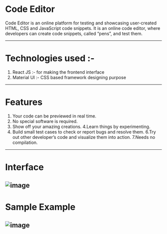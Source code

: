 # Code Editor

    
     
Code Editor is an online platform for testing and showcasing user-created HTML, CSS and JavaScript code snippets. It is an online code editor, where developers can create code snippets, called “pens”, and test them.

--------------------------------------------------------

# Technologies used :-
1. React JS :- for making the frontend interface
2. Material UI :-  CSS based  framework designing purpose

--------------------------------------------------------

# Features
1. Your code can be previewed in real time. 
2. No special software is required.
3. Show off your amazing creations.
4.Learn things by experimenting. 
5. Build small test cases to check or report bugs and resolve them.
6.Try out other developer’s code and visualize them into action.
7.Needs no compilation.

--------------------------------------------------------

# Interface 
![image](https://user-images.githubusercontent.com/100554023/235701443-31792168-de32-4079-be41-95adf4c9c28a.png)
--------------------------------------------------------

# Sample Example
![image](https://user-images.githubusercontent.com/100554023/235701593-fc1b8c3d-a78a-494c-96ee-8f6430988f65.png)
--------------------------------------------------------






